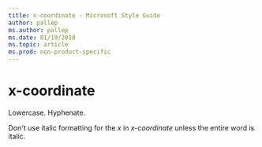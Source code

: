 ```yaml
---
title: x-coordinate - Microsoft Style Guide
author: pallep
ms.author: pallep
ms.date: 01/19/2018
ms.topic: article
ms.prod: non-product-specific
---
```


# x-coordinate

Lowercase. Hyphenate.

Don't use italic formatting for the *x* in *x-coordinate* unless the entire word is italic.
